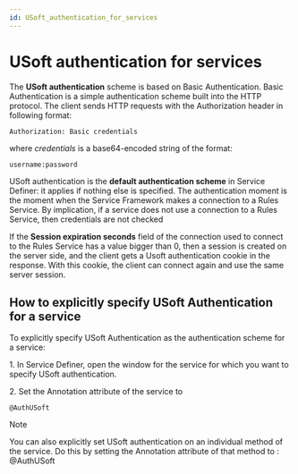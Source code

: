 ```yaml
---
id: USoft_authentication_for_services
---
```


# USoft authentication for services

The **USoft authentication** scheme is based on Basic Authentication. Basic Authentication is a simple authentication scheme built into the HTTP protocol. The client sends HTTP requests with the Authorization header in following format:

```
Authorization: Basic credentials
```

where *credentials* is a base64-encoded string of the format:

```
username:password
```

USoft authentication is the **default authentication scheme** in Service Definer: it applies if nothing else is specified. The authentication moment is the moment when the Service Framework makes a connection to a Rules Service. By implication, if a service does not use a connection to a Rules Service, then credentials are not checked

If the **Session expiration seconds** field of the connection used to connect to the Rules Service has a value bigger than 0, then a session is created on the server side, and the client gets a Usoft authentication cookie in the response. With this cookie, the client can connect again and use the same server session.

## How to explicitly specify USoft Authentication for a service

To explicitly specify USoft Authentication as the authentication scheme for a service:

1. In Service Definer, open the window for the service for which you want to specify USoft authentication.

2. Set the Annotation attribute of the service to

```
@AuthUSoft
```

> [!NOTE]
> You can also explicitly set USoft authentication on an individual method of the service. Do this by setting the Annotation attribute of that method to :
> @AuthUSoft